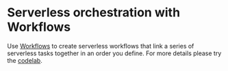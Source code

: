 # Serverless orchestration with Workflows

Use [Workflows](https://cloud.google.com/workflows) to create serverless workflows that link a series of serverless tasks together in an order you define.
For more details please try the [codelab](https://codelabs.developers.google.com/codelabs/cloud-workflows-intro#0).
